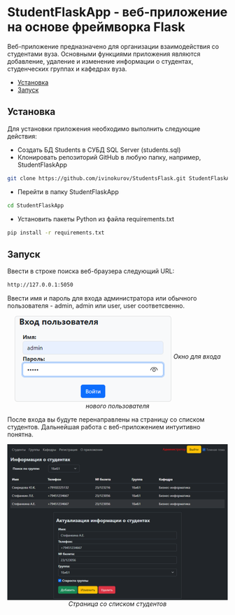 # StudentFlaskApp - веб-приложение на основе фреймворка Flask  

Веб-приложение предназначено для организации взаимодействия со студентами вуза. Основными функциями приложения являются добавление, удаление и изменение информации о студентах, студенческих группах и кафедрах вуза.

- [Установка](#установка)
- [Запуск](#запуск)

## Установка
Для установки приложения необходимо выполнить следующие действия:
- Создать БД Students в СУБД SQL Server (students.sql)
- Клонировать репозиторий GitHub в любую папку, например, StudentFlaskApp
 ```bash
git clone https://github.com/ivinokurov/StudentsFlask.git StudentFlaskApp
```
- Перейти в папку StudentFlaskApp
 ```bash
cd StudentFlaskApp
```
- Установить пакеты Python из файла requirements.txt
 ```bash
pip install -r requirements.txt
```

## Запуск
Ввести в строке поиска веб-браузера следующий URL:
```bash
http://127.0.0.1:5050
```
Ввести имя и пароль для входа администратора или обычного пользователя - admin, admin или user, user соответсвенно.

<p align="center" width="100%" style="text-align: center;">
    <img src="Images/Login.png" alt="Авторизация пользователя" width="360" align="middle">
    <i>Окно для входа нового пользователя</i>
</p>
</p>

После входа вы будуте перенаправлены на страницу со списком студентов. Дальнейшая работа с веб-приложением интуитивно понятна.

<p align="center" width="100%" style="text-align: center;">
    <img src="Images/StudentsDark.png" alt="Страница со студентами" align="middle">
    <i>Страница со списком студентов</i>
</p>
